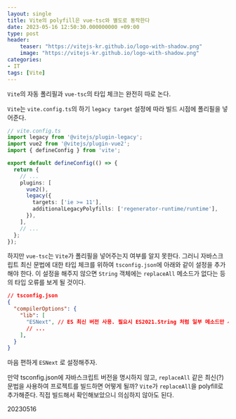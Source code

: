 ```yaml
---
layout: single
title: Vite의 polyfill은 vue-tsc와 별도로 동작한다
date: 2023-05-16 12:50:30.000000000 +09:00
type: post
header:
    teaser: "https://vitejs-kr.github.io/logo-with-shadow.png"
    image: "https://vitejs-kr.github.io/logo-with-shadow.png"
categories:
- IT
tags: [Vite]
---
```


`Vite`의 자동 폴리필과 `vue-tsc`의 타입 체크는 완전히 따로 논다. 

`Vite`는 `vite.config.ts`의 하기 `legacy target` 설정에 따라 빌드 시점에 폴리필을 넣어준다.

```typescript
// vite.config.ts
import legacy from '@vitejs/plugin-legacy';
import vue2 from '@vitejs/plugin-vue2';
import { defineConfig } from 'vite';

export default defineConfig(() => {
  return {
    // ...
    plugins: [
      vue2(),
      legacy({
        targets: ['ie >= 11'],
        additionalLegacyPolyfills: ['regenerator-runtime/runtime'],
      }),
    ], 
    // ...
  };
});
```

하지만 `vue-tsc`는 `Vite`가 폴리필을 넣어주는지 여부를 알지 못한다. 그러니 자바스크립트 최신 문법에 대한 타입 체크를 위하여 `tsconfig.json`에 아래와 같이 설정을 추가해야 한다. 이 설정을 해주지 않으면 `String` 객체에는 `replaceAll` 메소드가 없다는 등의 타입 오류를 보게 될 것이다.


```json
// tsconfig.json
{
  "compilerOptions": {
    "lib": [
      "ESNext", // ES 최신 버전 사용. 필요시 ES2021.String 처럼 일부 메소드만 사용 가능
      // ...
    ],
  }
}
```

마음 편하게 `ESNext` 로 설정해주자.

만약 tsconfig.json에 자바스크립트 버전을 명시하지 않고, `replaceAll` 같은 최신(?) 문법을 사용하여 프로젝트를 빌드하면 어떻게 될까? `Vite`가 `replaceAll`을 polyfill로 추가해준다. 직접 빌드해서 확인해보았으니 의심하지 않아도 된다.

20230516
